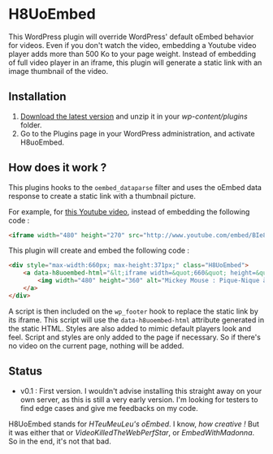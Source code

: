 # H8UoEmbed

This WordPress plugin will override WordPress' default oEmbed behavior for videos. Even if you don't watch the video, embedding a Youtube video player adds more than 500 Ko to your page weight. Instead of embedding of full video player in an iframe, this plugin will generate a static link with an image thumbnail of the video. 

## Installation
1. [Download the latest version](https://github.com/hteumeuleu/H8UoEmbed/archive/master.zip) and unzip it in your *wp-content/plugins* folder.
2. Go to the Plugins page in your WordPress administration, and activate H8uoEmbed.

## How does it work ?
This plugins hooks to the `oembed_dataparse` filter and uses the oEmbed data response to create a static link with a thumbnail picture.

For example, for [this Youtube video](http://www.youtube.com/watch?v=V0FCNc5aou8&rel=0), instead of embedding the following code :

```html
<iframe width="480" height="270" src="http://www.youtube.com/embed/BIe8Hhfg1-E?feature=oembed" frameborder="0" allowfullscreen </iframe>
```

This plugin will create and embed the following code :

```html
<div style="max-width:660px; max-height:371px;" class="H8UoEmbed">
	<a data-h8uoembed-html="&lt;iframe width=&quot;660&quot; height=&quot;371&quot; src=&quot;http://www.youtube.com/embed/V0FCNc5aou8?feature=oembed&amp;autoplay=1&quot; frameborder=&quot;0&quot; allowfullscreen&gt;&lt;/iframe&gt;" title="Mickey Mouse : Pique-Nique à la Plage - Episode intégral - Exclusivité Disney !" href="http://www.youtube.com/watch?v=V0FCNc5aou8&amp;rel=0" class="H8UoEmbed-link">
		<img width="480" height="360" alt="Mickey Mouse : Pique-Nique à la Plage - Episode intégral - Exclusivité Disney !" src="http://i1.ytimg.com/vi/V0FCNc5aou8/hqdefault.jpg">
	</a>
</div>
```

A script is then included on the `wp_footer` hook to replace the static link by its iframe. This script will use the `data-h8uoembed-html` attribute generated in the static HTML. 
Styles are also added to mimic default players look and feel.
Script and styles are only added to the page if necessary. So if there's no video on the current page, nothing will be added.

## Status
* v0.1 : First version. I wouldn't advise installing this straight away on your own server, as this is still a very early version. I'm looking for testers to find edge cases and give me feedbacks on my code.

H8UoEmbed stands for *HTeuMeuLeu's oEmbed*. I know, *how creative !* But it was either that or *VideoKilledTheWebPerfStar*, or *EmbedWithMadonna*. So in the end, it's not that bad.
